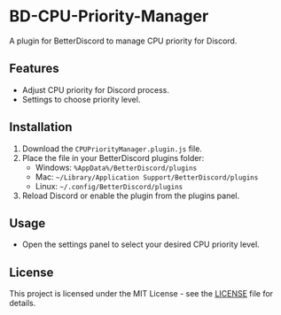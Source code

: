 # BD-CPU-Priority-Manager

A plugin for BetterDiscord to manage CPU priority for Discord.

## Features
- Adjust CPU priority for Discord process.
- Settings to choose priority level.

## Installation
1. Download the `CPUPriorityManager.plugin.js` file.
2. Place the file in your BetterDiscord plugins folder:
   - Windows: `%AppData%/BetterDiscord/plugins`
   - Mac: `~/Library/Application Support/BetterDiscord/plugins`
   - Linux: `~/.config/BetterDiscord/plugins`
3. Reload Discord or enable the plugin from the plugins panel.

## Usage
- Open the settings panel to select your desired CPU priority level.

## License
This project is licensed under the MIT License - see the [LICENSE](LICENSE) file for details.
